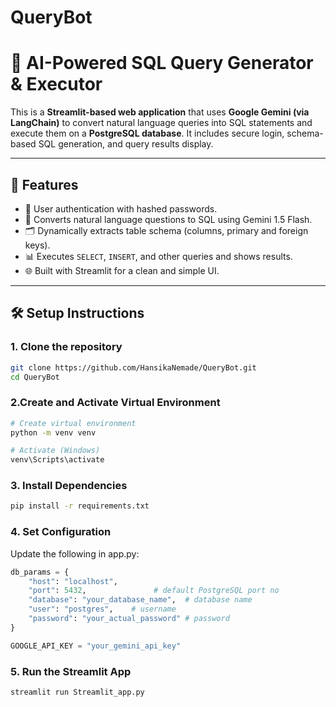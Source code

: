 # QueryBot

# 🧠 AI-Powered SQL Query Generator & Executor

This is a **Streamlit-based web application** that uses **Google Gemini (via LangChain)** to convert natural language queries into SQL statements and execute them on a **PostgreSQL database**. It includes secure login, schema-based SQL generation, and query results display.

---

## 🚀 Features

- 🔐 User authentication with hashed passwords.
- 🧠 Converts natural language questions to SQL using Gemini 1.5 Flash.
- 🗂 Dynamically extracts table schema (columns, primary and foreign keys).
- 📊 Executes `SELECT`, `INSERT`, and other queries and shows results.
- 🌐 Built with Streamlit for a clean and simple UI.

---
## 🛠️ Setup Instructions

### 1. Clone the repository

```bash
git clone https://github.com/HansikaNemade/QueryBot.git
cd QueryBot
```

### 2.Create and Activate Virtual Environment
```bash
# Create virtual environment
python -m venv venv

# Activate (Windows)
venv\Scripts\activate
```

### 3. Install Dependencies
```bash
pip install -r requirements.txt
```

### 4. Set Configuration
Update the following in app.py:

```python
db_params = {
    "host": "localhost",
    "port": 5432,               # default PostgreSQL port no
    "database": "your_database_name",  # database name
    "user": "postgres",    # username
    "password": "your_actual_password" # password
}

GOOGLE_API_KEY = "your_gemini_api_key"
```
### 5. Run the Streamlit App
```bash
streamlit run Streamlit_app.py

```

